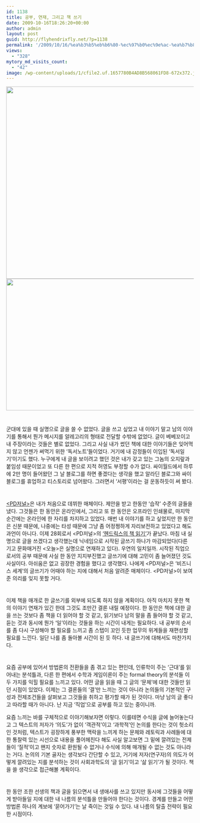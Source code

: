 ```yaml
---
id: 1138
title: 공부, 연재, 그리고 책 쓰기
date: 2009-10-16T18:26:20+00:00
author: admin
layout: post
guid: http://flyhendrixfly.net/?p=1138
permalink: '/2009/10/16/%ea%b3%b5%eb%b6%80-%ec%97%b0%ec%9e%ac-%ea%b7%b8%eb%a6%ac%ea%b3%a0-%ec%b1%85-%ec%93%b0%ea%b8%b0/'
views:
  - "328"
mytory_md_visits_count:
  - "42"
image: /wp-content/uploads/1/cfile2.uf.1657780B4AD8B568061FD8-672x372.jpg
---
```

<img src="http://submania.dothome.co.kr/wp-content/uploads/1/cfile2.uf.1657780B4AD8B568061FD8.jpg" class="aligncenter" width="610" height="515" alt="" filename="헨드릭스의 책 읽기-1.jpg" filemime="image/jpeg" /><img src="http://submania.dothome.co.kr/wp-content/uploads/1/cfile6.uf.1857780B4AD8B5690732A9.jpg" class="aligncenter" width="610" height="353" alt="" filename="헨드릭스의 책 읽기-2.jpg" filemime="image/jpeg" />
  
#
  
군대에 있을 때 실명으로 글을 쓸 수 없었다. 글을 쓰고 싶었고 내 이야기 말고 남의 이야기를 통해서 뭔가 메시지를 알레고리의 형태로 전달할 수밖에 없었다. 글이 베베꼬이고 내 주장이라는 것들은 별로 없었다. 그리고 사실 내가 썼던 책에 대한 이야기들은 잊어먹지 않고 언젠가 써먹기 위한 &#8216;독서노트&#8217;들이었다. 거기에 내 감정들이 이입된 &#8216;독서일기&#8217;이기도 했다. 누구에게 내 글을 보이려고 했던 것은 내가 갖고 있는 그놈의 오지랖과 붙임성 때문이었고 또 다른 한 편으로 지적 허영도 부정할 수가 없다. 싸이월드에서 하루에 2만 명이 들어왔던 그 날 블로그를 하면 좋겠다는 생각을 했고 알라딘 블로그와 싸이 블로그를 휴업하고 티스토리로 넘어왔다. 그러면서 &#8216;서평&#8217;이라는 걸 운동하듯이 써 봤다.

#
  
<a title="[http://www.pdjournal.com]로 이동합니다." target="_blank" href="http://www.pdjournal.com"><PD저널></a>은 내가 처음으로 데뷔한 매체이다. 제안을 받고 한동안 &#8216;습작&#8217; 수준의 글들을 냈다. 그것들은 한 동안은 온라인에서, 그리고 또 한 동안은 오프라인 인쇄물로, 마지막 순간에는 온라인에 한 자리를 차지하고 있었다. 매번 내 이야기를 하고 싶었지만 한 동안은 신분 때문에, 나중에는 타성 때문에 그냥 좀 어정쩡하게 자리보전하고 있었다고 해도 과언이 아니다. 이제 28회로서 <PD저널>의 <a title="[http://www.pdjournal.com/news/articleList.html?sc_serial_code=SRN44]로 이동합니다." target="_blank" href="http://www.pdjournal.com/news/articleList.html?sc_serial_code=SRN44">&#8216;헨드릭스의 책 읽기&#8217;</a>가 끝났다. 마침 내 실명으로 글을 쓰겠다고 생각했는데 닉네임으로 시작된 글쓰기 하나가 마감되었다(다른 기고 문화매거진 <오늘>은 실명으로 연재하고 있다). 우연의 일치일까. 시작된 직업으로서의 공부 때문에 사실 한 동안 지지부진했고 글쓰기에 대해 고민이 좀 늘어졌던 것도 사실이다. 아쉬움은 없고 굉장한 경험을 했다고 생각했다. 나에게 <PD저널>은 &#8216;비즈니스 세계&#8217;의 글쓰기가 어때야 하는 지에 대해서 처음 알려준 매체이다. <PD저널>이 보여준 의리를 잊지 못할 거다.

#
  
이제 책을 매개로 한 글쓰기를 외부에 되도록 하지 않을 계획이다. 아직 마치지 못한 책의 이야기 연재가 있긴 한데 그것도 조만간 결론 내릴 예정이다. 한 동안은 책에 대한 글을 쓰는 것보다 좀 책을 더 읽어야 할 것 같고, 읽기보다 남의 말을 좀 들어야 할 것 같고, 듣는 것과 동시에 뭔가 &#8216;일&#8217;이라는 것들을 하는 시간이 내게는 필요하다. 내 공부의 순서를 좀 다시 구성해야 할 필요를 느끼고 좀 스텝이 꼬인 듯한 업무의 위계들을 재편성할 필요를 느낀다. 일단 나를 좀 돌아볼 시간이 된 듯 하다. 내 글쓰기에 대해서도 마찬가지다.

#
  
요즘 공부에 있어서 방법론의 전환들을 좀 겪고 있는 편인데, 인류학이 주는 &#8216;근대&#8217;를 읽어내는 분석틀과, 다른 한 편에서 수학과 게임이론이 주는 formal theory의 분석들 이 두 가지를 익힐 필요를 느끼고 있다. 어떤 글을 읽을 때 그 글의 &#8216;문체&#8217;에 대한 것들만 읽던 시점이 있었다. 이제는 그 결론들의 &#8216;결&#8217;만 느끼는 것이 아니라 논의들의 기본적인 구성과 전제조건들을 살펴보고 그것들을 취하고 평가할 때가 된 것이다. 마냥 남의 글 좋다고 따라할 때가 아니다. 난 지금 &#8216;직업&#8217;으로 공부를 하고 있는 중이니까. 

요즘 느끼는 바를 구체적으로 이야기해보자면 이렇다. 이를테면 수식을 글에 늘어놓는다고 그 텍스트의 저자가 &#8216;의도&#8217;가 없이 &#8216;객관적&#8217;이고 &#8216;과학적&#8217;인 논의를 한다는 것이 헛소리인 것처럼, 텍스트가 굉장하게 풍부한 맥락을 느끼게 하는 문체와 레토릭과 사례들에 대한 통찰력 있는 시선으로 내용을 풀어헤친다 해도 사실 알고보면 그 밑에 깔려있는 전제들이 &#8216;질적&#8217;이고 왠지 숫자로 환원될 수 없거나 수식에 의해 매개될 수 없는 것도 아니라는 거다. 논의의 기본 골자는 생각보다 간단할 수 있고, 거기에 저자(연구자)의 의도가 어떻게 깔려있는 지를 분석하는 것이 사회과학도의 &#8216;글 읽기&#8217;이고 &#8216;삶 읽기&#8217;가 될 것이다. 책을 쓸 생각으로 접근해볼 계획이다.

#
  
한 동안 조한 선생의 책과 글을 읽으면서 내 생애사를 쓰고 있지만 동시에 그것들을 어떻게 받아들일 지에 대한 내 나름의 분석틀을 만들어야 한다는 것이다. 경계를 만들고 어떤 방법론 하나의 계보에 &#8216;묻어가기&#8217;는 날 죽이는 것일 수 있다. 내 나름의 탈출 전략이 필요한 시점이다.
